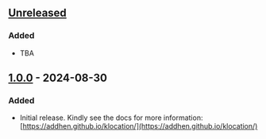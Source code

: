## [Unreleased]

### Added
- TBA

## [1.0.0] - 2024-08-30

### Added

- Initial release. Kindly see the docs for more information: [https://addhen.github.io/klocation/](https://addhen.github.io/klocation/)

[unreleased]: https://github.com/addhen/klocation/compare/v1.0.0...HEAD
[1.0.0]: https://github.com/addhen/klocation/compare/v1.0.0...v1.1.0

